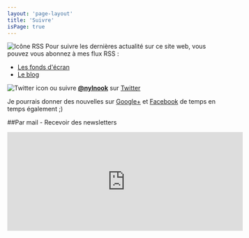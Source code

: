 ```yaml
---
layout: 'page-layout'
title: 'Suivre'
isPage: true
---
```


![Icône RSS](/website-img/icon-follow.svg)
Pour suivre les dernières actualité sur ce site web, vous pouvez vous abonnez à mes flux RSS :
- [Les fonds d'écran](../../wallpaper-fr-rss.xml)
- [Le blog](../../blog-fr-rss.xml)

![Twitter icon](/website-img/icon-twitter.svg)
ou suivre **[@nylnook](https://twitter.com/nylnook)** sur [Twitter](https://twitter.com/nylnook)

Je pourrais donner des nouvelles sur [Google+](https://plus.google.com/+Nylnook-art) et [Facebook](https://www.facebook.com/profile.php?id=100009724127157) de temps en temps également ;)

##Par mail - Recevoir des newsletters
<iframe width="540" height="227" src="https://my.sendinblue.com/users/subscribe/js_id/1tc73/id/1" frameborder="0" scrolling="no" allowfullscreen></iframe>
